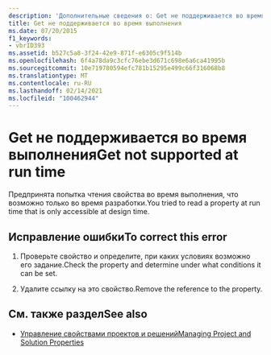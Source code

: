 ```yaml
---
description: 'Дополнительные сведения о: Get не поддерживается во время выполнения'
title: Get не поддерживается во время выполнения
ms.date: 07/20/2015
f1_keywords:
- vbrID393
ms.assetid: b527c5a8-3f24-42e9-871f-e6305c9f514b
ms.openlocfilehash: 6f4a78da9c3cfc76ebe3d671c698e6a6ca41995b
ms.sourcegitcommit: 10e719780594efc781b15295e499c66f316068b8
ms.translationtype: MT
ms.contentlocale: ru-RU
ms.lasthandoff: 02/14/2021
ms.locfileid: "100462944"
---
```

# <a name="get-not-supported-at-run-time"></a><span data-ttu-id="4cf4b-103">Get не поддерживается во время выполнения</span><span class="sxs-lookup"><span data-stu-id="4cf4b-103">Get not supported at run time</span></span>

<span data-ttu-id="4cf4b-104">Предпринята попытка чтения свойства во время выполнения, что возможно только во время разработки.</span><span class="sxs-lookup"><span data-stu-id="4cf4b-104">You tried to read a property at run time that is only accessible at design time.</span></span>  
  
## <a name="to-correct-this-error"></a><span data-ttu-id="4cf4b-105">Исправление ошибки</span><span class="sxs-lookup"><span data-stu-id="4cf4b-105">To correct this error</span></span>  
  
1. <span data-ttu-id="4cf4b-106">Проверьте свойство и определите, при каких условиях возможно его задание.</span><span class="sxs-lookup"><span data-stu-id="4cf4b-106">Check the property and determine under what conditions it can be set.</span></span>  
  
2. <span data-ttu-id="4cf4b-107">Удалите ссылку на это свойство.</span><span class="sxs-lookup"><span data-stu-id="4cf4b-107">Remove the reference to the property.</span></span>  
  
## <a name="see-also"></a><span data-ttu-id="4cf4b-108">См. также раздел</span><span class="sxs-lookup"><span data-stu-id="4cf4b-108">See also</span></span>

- [<span data-ttu-id="4cf4b-109">Управление свойствами проектов и решений</span><span class="sxs-lookup"><span data-stu-id="4cf4b-109">Managing Project and Solution Properties</span></span>](/visualstudio/ide/managing-project-and-solution-properties)
